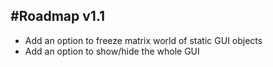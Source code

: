 #Roadmap v1.1
----------------------

* Add an option to freeze matrix world of static GUI objects
* Add an option to show/hide the whole GUI